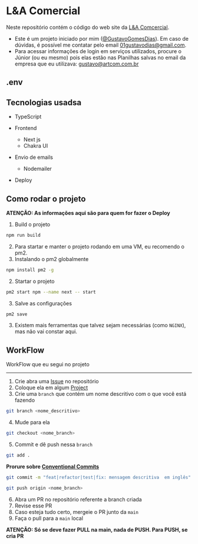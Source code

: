 # L&A Comercial

Neste repositório contém o código do web site da [L&A Comcercial](#).

- Este é um projeto iniciado por mim ([@GustavoGomesDias](https://github.com/GustavoGomesDias)). Em caso de dúvidas, é possível me contatar pelo email 01gustavodias@gmail.com.
- Para acessar informações de login em serviços utilizados, procure o Júnior (ou eu mesmo) pois elas estão nas Planilhas salvas no email da empresa que eu utilizava: gustavo@artcom.com.br

## .env


## Tecnologias usadsa
- TypeScript

- Frontend
  - Next js
  - Chakra UI

- Envio de emails
  - Nodemailer

- Deploy

## Como rodar o projeto
**ATENÇÃO: As informações aqui são para quem for fazer o Deploy**

1. Build o projeto
```bash
npm run build
```

2. Para startar e manter o projeto rodando em uma VM, eu recomendo o pm2.
  1. Instalando o pm2 globalmente
  ```bash
  npm install pm2 -g
  ```
  2. Startar o projeto
  ```bash
  pm2 start npm --name next -- start
  ```
  3. Salve as configurações
  ```bash
  pm2 save
  ```
3. Existem mais ferramentas que talvez sejam necessárias (como `NGINX`), mas não vai constar aqui.

## WorkFlow
WorkFlow que eu segui no projeto

---

1. Crie abra uma [Issue](https://github.com/Artcom-com/artcomweb/issues) no repositório
2. Coloque ela em algum [Project](https://github.com/Artcom-com/artcomweb/projects)
3. Crie uma `branch` que contém um nome descritivo com o que você está fazendo
```bash
git branch <nome_descritivo>
```
4. Mude para ela
```bash
git checkout <nome_branch>
```
5. Commit e dê push nessa `branch`
```bash
git add .
```

**Prorure sobre [Conventional Commits](https://www.conventionalcommits.org/en/v1.0.0-beta.2/)**
```bash
git commit -m "feat|refactor|test|fix: mensagem descritiva  em inglês"
```

```bash
git push origin <nome_branch>
```
6. Abra um PR no repositório referente a branch criada
7. Revise esse PR
8. Caso esteja tudo certo, mergeie o PR junto da `main`
9. Faça o pull para a `main` local

**ATENÇÃO: Só se deve fazer PULL na main, nada de PUSH. Para PUSH, se cria PR**